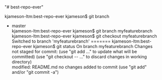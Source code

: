 "# best-repo-ever" 

kjameson-ltm:best-repo-ever kjameson$ git branch 
   * master  
kjameson-ltm:best-repo-ever kjameson$ git branch myfeaturebranch 
kjameson-ltm:best-repo-ever kjameson$ git checkout myfeaturebranch 
  Switched to branch 'myfeaturebranch'
=======
kjameson-ltm:best-repo-ever kjameson$ git status 
On branch myfeaturebranch 
Changes not staged for commit: 
      (use "git add <file>..." to update what will be committed) 
      (use "git checkout -- <file>..." to discard changes in working directory)  
   modified: README.md 
no changes added to commit (use "git add" and/or "git commit -a")

